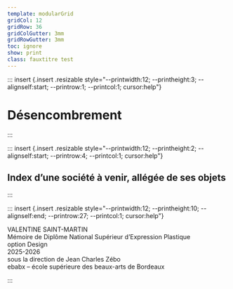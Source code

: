 ```yaml
---
template: modularGrid
gridCol: 12
gridRow: 36
gridColGutter: 3mm
gridRowGutter: 3mm
toc: ignore
show: print
class: fauxtitre test
---
```



::: insert {.insert .resizable style="--printwidth:12; --printheight:3; --alignself:start; --printrow:1; --printcol:1; cursor:help"}
# Désencombrement

:::



::: insert {.insert .resizable style="--printwidth:12; --printheight:2; --alignself:start; --printrow:4; --printcol:1; cursor:help"}
## Index d’une société à venir, allégée de ses objets

:::




::: insert {.insert .resizable style="--printwidth:12; --printheight:10; --alignself:end; --printrow:27; --printcol:1; cursor:help"}

VALENTINE SAINT-MARTIN <br> 
Mémoire de Diplôme National Supérieur d’Expression Plastique   
option Design   
2025-2026   
sous la direction de Jean Charles Zébo    
ebabx – école supérieure des beaux-arts de Bordeaux

:::
